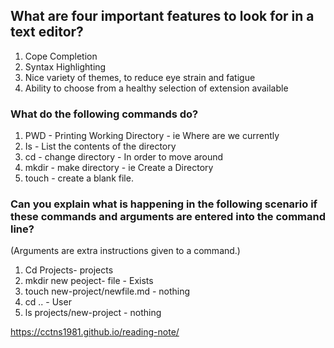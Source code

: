 ## What are four important features to look for in a text editor?

1. Cope Completion
2. Syntax Highlighting
3. Nice variety of themes, to reduce eye strain and fatigue
4. Ability to choose from a healthy selection of extension available

### What do the following commands do?

1. PWD - Printing Working Directory - ie Where are we currently
2. Is - List the contents of the directory
3. cd - change directory - In order to move around
4. mkdir - make directory - ie Create a Directory 
5. touch - create a blank file.

### Can you explain what is happening in the following scenario if these commands and arguments are entered into the command line?
(Arguments are extra instructions given to a command.)

1. Cd Projects- projects
2. mkdir new peoject- file - Exists
3. touch new-project/newfile.md - nothing
4. cd .. - User
5. ls projects/new-project - nothing

https://cctns1981.github.io/reading-note/ 
